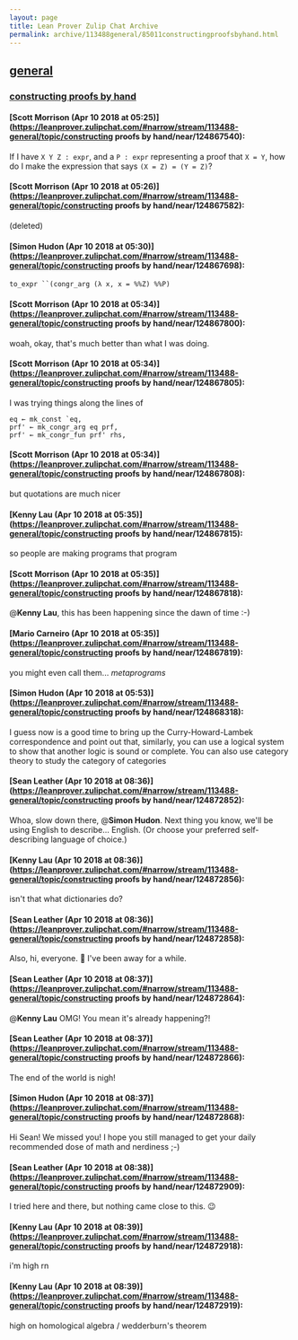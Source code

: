 ```yaml
---
layout: page
title: Lean Prover Zulip Chat Archive 
permalink: archive/113488general/85011constructingproofsbyhand.html
---
```


## [general](index.html)
### [constructing proofs by hand](85011constructingproofsbyhand.html)

#### [Scott Morrison (Apr 10 2018 at 05:25)](https://leanprover.zulipchat.com/#narrow/stream/113488-general/topic/constructing proofs by hand/near/124867540):
If I have `X Y Z : expr`, and a `P : expr` representing a proof that `X = Y`, how do I make the expression that says `(X = Z) = (Y = Z)`?

#### [Scott Morrison (Apr 10 2018 at 05:26)](https://leanprover.zulipchat.com/#narrow/stream/113488-general/topic/constructing proofs by hand/near/124867582):
(deleted)

#### [Simon Hudon (Apr 10 2018 at 05:30)](https://leanprover.zulipchat.com/#narrow/stream/113488-general/topic/constructing proofs by hand/near/124867698):
`to_expr ``(congr_arg (λ x, x = %%Z) %%P)`

#### [Scott Morrison (Apr 10 2018 at 05:34)](https://leanprover.zulipchat.com/#narrow/stream/113488-general/topic/constructing proofs by hand/near/124867800):
woah, okay, that's much better than what I was doing.

#### [Scott Morrison (Apr 10 2018 at 05:34)](https://leanprover.zulipchat.com/#narrow/stream/113488-general/topic/constructing proofs by hand/near/124867805):
I was trying things along the lines of 
````
eq ← mk_const `eq,
prf' ← mk_congr_arg eq prf,
prf' ← mk_congr_fun prf' rhs,
 ````

#### [Scott Morrison (Apr 10 2018 at 05:34)](https://leanprover.zulipchat.com/#narrow/stream/113488-general/topic/constructing proofs by hand/near/124867808):
but quotations are much nicer

#### [Kenny Lau (Apr 10 2018 at 05:35)](https://leanprover.zulipchat.com/#narrow/stream/113488-general/topic/constructing proofs by hand/near/124867815):
so people are making programs that program

#### [Scott Morrison (Apr 10 2018 at 05:35)](https://leanprover.zulipchat.com/#narrow/stream/113488-general/topic/constructing proofs by hand/near/124867818):
@**Kenny Lau**, this has been happening since the dawn of time :-)

#### [Mario Carneiro (Apr 10 2018 at 05:35)](https://leanprover.zulipchat.com/#narrow/stream/113488-general/topic/constructing proofs by hand/near/124867819):
you might even call them... *metaprograms*

#### [Simon Hudon (Apr 10 2018 at 05:53)](https://leanprover.zulipchat.com/#narrow/stream/113488-general/topic/constructing proofs by hand/near/124868318):
I guess now is a good time to bring up the Curry-Howard-Lambek correspondence and point out that, similarly, you can use a logical system to show that another logic is sound or complete. You can also use category theory to study the category of categories

#### [Sean Leather (Apr 10 2018 at 08:36)](https://leanprover.zulipchat.com/#narrow/stream/113488-general/topic/constructing proofs by hand/near/124872852):
Whoa, slow down there, @**Simon Hudon**. Next thing you know, we'll be using English to describe... English. (Or choose your preferred self-describing language of choice.)

#### [Kenny Lau (Apr 10 2018 at 08:36)](https://leanprover.zulipchat.com/#narrow/stream/113488-general/topic/constructing proofs by hand/near/124872856):
isn't that what dictionaries do?

#### [Sean Leather (Apr 10 2018 at 08:36)](https://leanprover.zulipchat.com/#narrow/stream/113488-general/topic/constructing proofs by hand/near/124872858):
Also, hi, everyone. :wave: I've been away for a while.

#### [Sean Leather (Apr 10 2018 at 08:37)](https://leanprover.zulipchat.com/#narrow/stream/113488-general/topic/constructing proofs by hand/near/124872864):
@**Kenny Lau** OMG! You mean it's already happening?!

#### [Sean Leather (Apr 10 2018 at 08:37)](https://leanprover.zulipchat.com/#narrow/stream/113488-general/topic/constructing proofs by hand/near/124872866):
The end of the world is nigh!

#### [Simon Hudon (Apr 10 2018 at 08:37)](https://leanprover.zulipchat.com/#narrow/stream/113488-general/topic/constructing proofs by hand/near/124872868):
Hi Sean! We missed you! I hope you still managed to get your daily recommended dose of math and nerdiness ;-)

#### [Sean Leather (Apr 10 2018 at 08:38)](https://leanprover.zulipchat.com/#narrow/stream/113488-general/topic/constructing proofs by hand/near/124872909):
I tried here and there, but nothing came close to this. :wink:

#### [Kenny Lau (Apr 10 2018 at 08:39)](https://leanprover.zulipchat.com/#narrow/stream/113488-general/topic/constructing proofs by hand/near/124872918):
i'm high rn

#### [Kenny Lau (Apr 10 2018 at 08:39)](https://leanprover.zulipchat.com/#narrow/stream/113488-general/topic/constructing proofs by hand/near/124872919):
high on homological algebra / wedderburn's theorem

